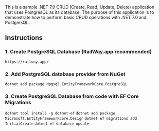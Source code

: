 This is a sample .NET 7.0 CRUD (Create, Read, Update, Delete) application that uses PostgresQL as its database. 
The purpose of this application is to demonstrate how to perform basic CRUD operations with .NET 7.0 and PostgresQL.


## Instructions
### 1. Create PostgreSQL Database (RailWay.app recommended)
```https://railway.app/```
### 2. Add PostgreSQL database provider from NuGet
```dotnet add package Npgsql.EntityFrameworkCore.PostgreSQL```
### 3. Create PostgreSQL Database from code with EF Core Migrations
```dotnet tool install -g dotnet-ef```
```dotnet add package Microsoft.EntityFrameworkCore.Design```
```dotnet ef migrations add InitialCreate```
```dotnet ef database update```
